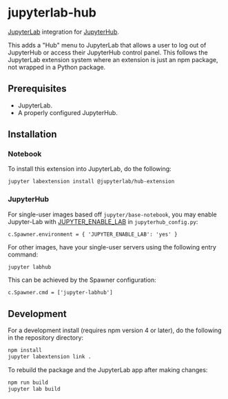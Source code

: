 # jupyterlab-hub

[JupyterLab](https://github.com/jupyterlab/jupyterlab) integration for
[JupyterHub](https://github.com/jupyterhub/jupyterhub).

This adds a "Hub" menu to JupyterLab that allows a user to log out of JupyterHub
or access their JupyterHub control panel. This follows the JupyterLab extension system where an extension is just an npm package, not wrapped
in a Python package.

## Prerequisites

* JupyterLab.
* A properly configured JupyterHub.

## Installation

### Notebook

To install this extension into JupyterLab, do the following:

```bash
jupyter labextension install @jupyterlab/hub-extension
```

### JupyterHub

For single-user images based off `jupyter/base-notebook`, you may enable Jupyter-Lab with
[JUPYTER_ENABLE_LAB](https://github.com/jupyter/docker-stacks/tree/master/base-notebook#notebook-options) in `jupyterhub_config.py`:

```
c.Spawner.environment = { 'JUPYTER_ENABLE_LAB': 'yes' }
```

For other images, have your single-user servers using the following entry command:

```bash
jupyter labhub
```

This can be achieved by the Spawner configuration:

```
c.Spawner.cmd = ['jupyter-labhub']
```

## Development

For a development install (requires npm version 4 or later), do the following in the repository directory:

```bash
npm install
jupyter labextension link .
```

To rebuild the package and the JupyterLab app after making changes:

```bash
npm run build
jupyter lab build
```


